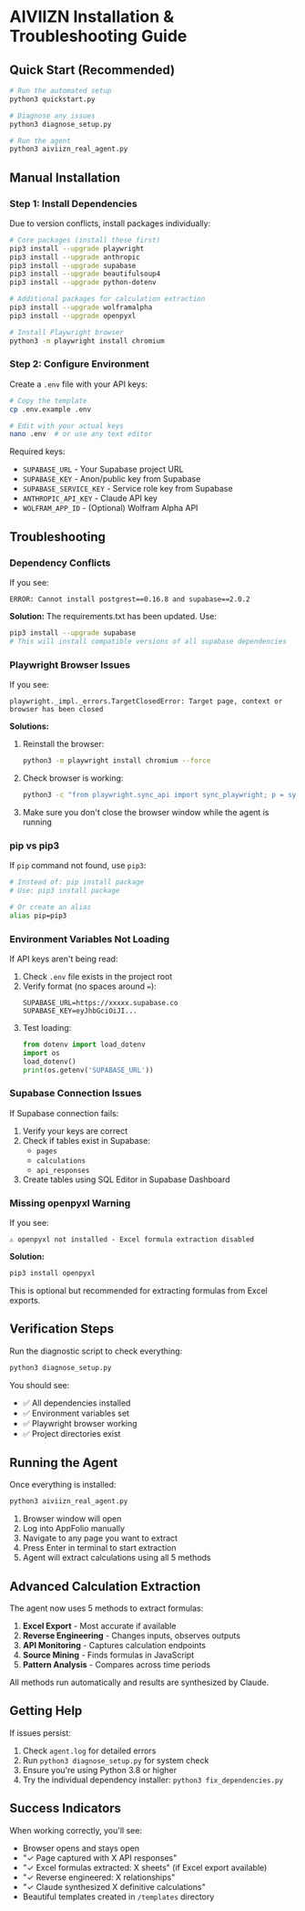 # AIVIIZN Installation & Troubleshooting Guide

## Quick Start (Recommended)

```bash
# Run the automated setup
python3 quickstart.py

# Diagnose any issues
python3 diagnose_setup.py

# Run the agent
python3 aiviizn_real_agent.py
```

## Manual Installation

### Step 1: Install Dependencies

Due to version conflicts, install packages individually:

```bash
# Core packages (install these first)
pip3 install --upgrade playwright
pip3 install --upgrade anthropic
pip3 install --upgrade supabase
pip3 install --upgrade beautifulsoup4
pip3 install --upgrade python-dotenv

# Additional packages for calculation extraction
pip3 install --upgrade wolframalpha
pip3 install --upgrade openpyxl

# Install Playwright browser
python3 -m playwright install chromium
```

### Step 2: Configure Environment

Create a `.env` file with your API keys:

```bash
# Copy the template
cp .env.example .env

# Edit with your actual keys
nano .env  # or use any text editor
```

Required keys:
- `SUPABASE_URL` - Your Supabase project URL
- `SUPABASE_KEY` - Anon/public key from Supabase
- `SUPABASE_SERVICE_KEY` - Service role key from Supabase
- `ANTHROPIC_API_KEY` - Claude API key
- `WOLFRAM_APP_ID` - (Optional) Wolfram Alpha API

## Troubleshooting

### Dependency Conflicts

If you see:
```
ERROR: Cannot install postgrest==0.16.8 and supabase==2.0.2
```

**Solution:** The requirements.txt has been updated. Use:
```bash
pip3 install --upgrade supabase
# This will install compatible versions of all supabase dependencies
```

### Playwright Browser Issues

If you see:
```
playwright._impl._errors.TargetClosedError: Target page, context or browser has been closed
```

**Solutions:**
1. Reinstall the browser:
   ```bash
   python3 -m playwright install chromium --force
   ```

2. Check browser is working:
   ```bash
   python3 -c "from playwright.sync_api import sync_playwright; p = sync_playwright().start(); b = p.chromium.launch(headless=False); input('Press Enter to close...'); b.close(); p.stop()"
   ```

3. Make sure you don't close the browser window while the agent is running

### pip vs pip3

If `pip` command not found, use `pip3`:
```bash
# Instead of: pip install package
# Use: pip3 install package

# Or create an alias
alias pip=pip3
```

### Environment Variables Not Loading

If API keys aren't being read:
1. Check `.env` file exists in the project root
2. Verify format (no spaces around `=`):
   ```
   SUPABASE_URL=https://xxxxx.supabase.co
   SUPABASE_KEY=eyJhbGciOiJI...
   ```
3. Test loading:
   ```python
   from dotenv import load_dotenv
   import os
   load_dotenv()
   print(os.getenv('SUPABASE_URL'))
   ```

### Supabase Connection Issues

If Supabase connection fails:
1. Verify your keys are correct
2. Check if tables exist in Supabase:
   - `pages`
   - `calculations`
   - `api_responses`
3. Create tables using SQL Editor in Supabase Dashboard

### Missing openpyxl Warning

If you see:
```
⚠️ openpyxl not installed - Excel formula extraction disabled
```

**Solution:**
```bash
pip3 install openpyxl
```

This is optional but recommended for extracting formulas from Excel exports.

## Verification Steps

Run the diagnostic script to check everything:

```bash
python3 diagnose_setup.py
```

You should see:
- ✅ All dependencies installed
- ✅ Environment variables set
- ✅ Playwright browser working
- ✅ Project directories exist

## Running the Agent

Once everything is installed:

```bash
python3 aiviizn_real_agent.py
```

1. Browser window will open
2. Log into AppFolio manually
3. Navigate to any page you want to extract
4. Press Enter in terminal to start extraction
5. Agent will extract calculations using all 5 methods

## Advanced Calculation Extraction

The agent now uses 5 methods to extract formulas:
1. **Excel Export** - Most accurate if available
2. **Reverse Engineering** - Changes inputs, observes outputs
3. **API Monitoring** - Captures calculation endpoints
4. **Source Mining** - Finds formulas in JavaScript
5. **Pattern Analysis** - Compares across time periods

All methods run automatically and results are synthesized by Claude.

## Getting Help

If issues persist:
1. Check `agent.log` for detailed errors
2. Run `python3 diagnose_setup.py` for system check
3. Ensure you're using Python 3.8 or higher
4. Try the individual dependency installer: `python3 fix_dependencies.py`

## Success Indicators

When working correctly, you'll see:
- Browser opens and stays open
- "✓ Page captured with X API responses"
- "✓ Excel formulas extracted: X sheets" (if Excel export available)
- "✓ Reverse engineered: X relationships"
- "✓ Claude synthesized X definitive calculations"
- Beautiful templates created in `/templates` directory

